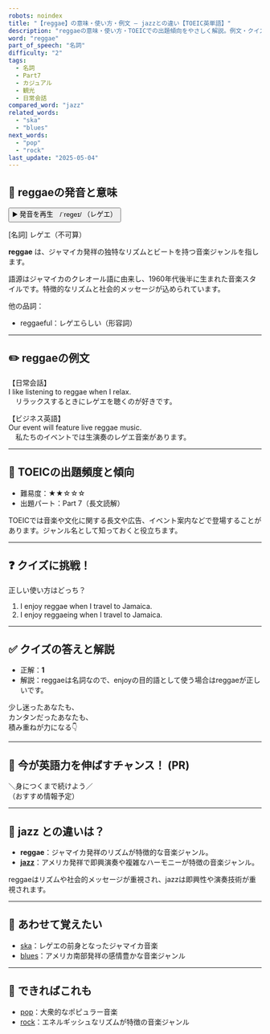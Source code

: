 ```yaml
---
robots: noindex
title: "【reggae】の意味・使い方・例文 ― jazzとの違い【TOEIC英単語】"
description: "reggaeの意味・使い方・TOEICでの出題傾向をやさしく解説。例文・クイズ付きでjazzとの違いもわかりやすく学べます。"
word: "reggae"
part_of_speech: "名詞"
difficulty: "2"
tags:
  - 名詞
  - Part7
  - カジュアル
  - 観光
  - 日常会話
compared_word: "jazz"
related_words:
  - "ska"
  - "blues"
next_words:
  - "pop"
  - "rock"
last_update: "2025-05-04"
---
```


## 🔰 reggaeの発音と意味

<button class="play-audio" onclick="playTTS('reggae')">
  <span class="play-audio-main">
    ▶️ 発音を再生　/ˈreɡeɪ/
  </span>
  <span class="play-audio-sub">
    （レゲエ）
  </span>
</button>

[名詞] レゲエ（不可算）

**reggae** は、ジャマイカ発祥の独特なリズムとビートを持つ音楽ジャンルを指します。

語源はジャマイカのクレオール語に由来し、1960年代後半に生まれた音楽スタイルです。特徴的なリズムと社会的メッセージが込められています。

他の品詞：  
- reggaeful：レゲエらしい（形容詞）

---

## ✏️ reggaeの例文

【日常会話】  
I like listening to reggae when I relax.  
　リラックスするときにレゲエを聴くのが好きです。

【ビジネス英語】  
Our event will feature live reggae music.  
　私たちのイベントでは生演奏のレゲエ音楽があります。

---

## 🎯 TOEICの出題頻度と傾向

- 難易度：★★☆☆☆
- 出題パート：Part 7（長文読解）

TOEICでは音楽や文化に関する長文や広告、イベント案内などで登場することがあります。ジャンル名として知っておくと役立ちます。

---

## ❓ クイズに挑戦！

正しい使い方はどっち？

1. I enjoy reggae when I travel to Jamaica.  
2. I enjoy reggaeing when I travel to Jamaica.

---

## ✅ クイズの答えと解説

- 正解：**1**
- 解説：reggaeは名詞なので、enjoyの目的語として使う場合はreggaeが正しいです。

少し迷ったあなたも、  
カンタンだったあなたも、  
積み重ねが力になる👇️

---

## 🚀 今が英語力を伸ばすチャンス！ (PR)

<div class="info-center">
＼身につくまで続けよう／<br>  
（おすすめ情報予定）
</div>

---

## 🤔  jazz との違いは？

- **reggae**：ジャマイカ発祥のリズムが特徴的な音楽ジャンル。
- **[jazz](/word/jazz/)**：アメリカ発祥で即興演奏や複雑なハーモニーが特徴の音楽ジャンル。

reggaeはリズムや社会的メッセージが重視され、jazzは即興性や演奏技術が重視されます。

---

## 🧩 あわせて覚えたい

- [ska](/word/ska/)：レゲエの前身となったジャマイカ音楽
- [blues](/word/blues/)：アメリカ南部発祥の感情豊かな音楽ジャンル

---

## 📖 できればこれも

- [pop](/word/pop/)：大衆的なポピュラー音楽
- [rock](/word/rock/)：エネルギッシュなリズムが特徴の音楽ジャンル

<!-- cvid: aid47_bid24 -->
